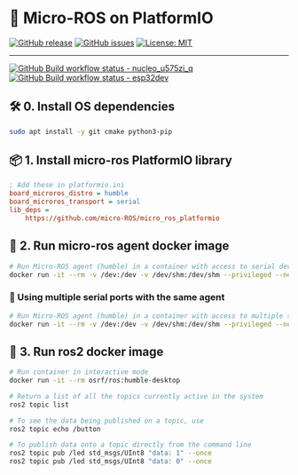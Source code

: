 # 🚀 Micro-ROS on PlatformIO

[![GitHub release](https://img.shields.io/github/v/release/kaizoku-oh/pio-micro-ros)](https://github.com/kaizoku-oh/pio-micro-ros/releases)
[![GitHub issues](https://img.shields.io/github/issues/kaizoku-oh/pio-micro-ros)](https://github.com/kaizoku-oh/pio-micro-ros/issues)
[![License: MIT](https://img.shields.io/badge/License-MIT-blue.svg)](https://github.com/kaizoku-oh/pio-micro-ros/blob/main/LICENSE)

------

[![GitHub Build workflow status - nucleo_u575zi_q](https://github.com/kaizoku-oh/pio-micro-ros/workflows/build_nucleo_u575zi_q/badge.svg)](https://github.com/kaizoku-oh/pio-micro-ros/actions/workflows/build_nucleo_u575zi_q.yml)
[![GitHub Build workflow status - esp32dev](https://github.com/kaizoku-oh/pio-micro-ros/workflows/build_esp32dev/badge.svg)](https://github.com/kaizoku-oh/pio-micro-ros/actions/workflows/build_esp32dev.yml)

## 🛠️ 0. Install OS dependencies

```bash
sudo apt install -y git cmake python3-pip
```

## 📦 1. Install micro-ros PlatformIO library
```ini
; Add these in platformio.ini
board_microros_distro = humble
board_microros_transport = serial
lib_deps =
    https://github.com/micro-ROS/micro_ros_platformio
```

## 🐋 2. Run micro-ros agent docker image

```bash
# Run Micro-ROS agent (humble) in a container with access to serial device
docker run -it --rm -v /dev:/dev -v /dev/shm:/dev/shm --privileged --net=host microros/micro-ros-agent:humble serial --dev /dev/ttyACM0 -v6
```

### 🔌 Using multiple serial ports with the same agent

```bash
# Run Micro-ROS agent (humble) in a container with access to multiple serial devices
docker run -it --rm -v /dev:/dev -v /dev/shm:/dev/shm --privileged --net=host microros/micro-ros-agent:humble multiserial --devs "/dev/ttyUSB0 /dev/ttyACM0" -v6
```

## 🐳 3. Run ros2 docker image

```bash
# Run container in interactive mode
docker run -it --rm osrf/ros:humble-desktop

# Return a list of all the topics currently active in the system
ros2 topic list

# To see the data being published on a topic, use
ros2 topic echo /button

# To publish data onto a topic directly from the command line
ros2 topic pub /led std_msgs/UInt8 "data: 1" --once
ros2 topic pub /led std_msgs/UInt8 "data: 0" --once
```
